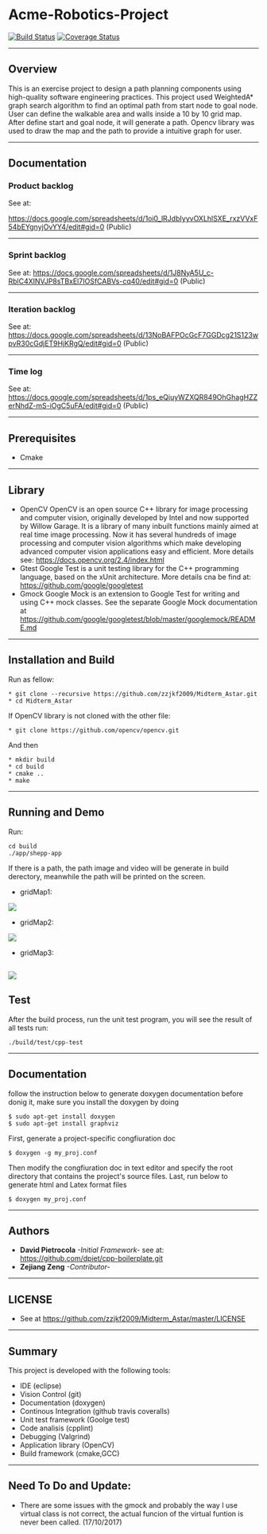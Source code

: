# Acme-Robotics-Project
[![Build Status](https://travis-ci.org/zzjkf2009/Midterm_Astar.svg?branch=master)](https://travis-ci.org/zzjkf2009/Midterm_Astar)
[![Coverage Status](https://coveralls.io/repos/github/zzjkf2009/Midterm_Astar/badge.svg)](https://coveralls.io/github/zzjkf2009/Midterm_Astar)


---
## Overview

This is an exercise project to design a path planning components using high-quality software engineering practices. This project used WeightedA* graph search algorithm to find an optimal path from start node to goal node. User can define the walkable area and walls inside a 10 by 10 grid map. After define start and goal node, it will generate a path. Opencv library was used to draw the map and the path to provide a intuitive graph for user.


---
## Documentation 
### Product backlog

See at: 

https://docs.google.com/spreadsheets/d/1oi0_lRJdbIyyvOXLhlSXE_rxzVVxF54bEYgnyjOvYY4/edit#gid=0 (Public)

---
### Sprint backlog

See at: https://docs.google.com/spreadsheets/d/1J8NyA5U_c-RblC4XINVJP8sTBxEl7IOSfCABVs-cq40/edit#gid=0 (Public)

---
### Iteration backlog
See at: https://docs.google.com/spreadsheets/d/13NoBAFPOcGcF7GGDcg21S123wpvR30cGdjET9HjKRgQ/edit#gid=0 (Public)

---
### Time log
See at: https://docs.google.com/spreadsheets/d/1ps_eQjuyWZXQR849OhGhagHZZerNhdZ-mS-iOgC5uFA/edit#gid=0 (Public)

---
## Prerequisites

* Cmake
---
## Library
* OpenCV
OpenCV is an open source C++ library for image processing and computer vision, originally developed by Intel and now supported by Willow Garage. 
It is a library of many inbuilt functions mainly aimed at real time image processing. Now it has several hundreds of image processing and computer vision algorithms which make developing advanced computer vision applications easy and efficient. More details see: https://docs.opencv.org/2.4/index.html
* Gtest
Google Test is a unit testing library for the C++ programming language, based on the xUnit architecture. More details cna be find at: https://github.com/google/googletest
* Gmock
Google Mock is an extension to Google Test for writing and using C++ mock classes. See the separate Google Mock documentation at https://github.com/google/googletest/blob/master/googlemock/README.md
---
## Installation and Build

Run as fellow:
```
* git clone --recursive https://github.com/zzjkf2009/Midterm_Astar.git
* cd Midterm_Astar
```
If OpenCV library is not cloned with the other file:
```
* git clone https://github.com/opencv/opencv.git
```
And then
```
* mkdir build
* cd build
* cmake ..
* make
```
---
## Running and Demo
Run:
```
cd build
./app/shepp-app
```
If there is a path, the path image and video will be generate in build derectory, meanwhile the path will be printed on the screen. 

* gridMap1:

![](https://github.com/zzjkf2009/Midterm_Astar/blob/master/result/gridMap1.gif)

* gridMap2:

![](https://github.com/zzjkf2009/Midterm_Astar/blob/master/result/gridMap2.gif)

* gridMap3:

![](https://github.com/zzjkf2009/Midterm_Astar/blob/master/result/gridMap3.gif)
---
## Test
After the build process, run the unit test program, you will see the result of all tests
run:
```
./build/test/cpp-test
```
---
## Documentation
follow the instruction below to generate doxygen documentation
before donig it, make sure you install the doxygen by doing
```
$ sudo apt-get install doxygen
$ sudo apt-get install graphviz
```
First, generate a project-specific congfiuration doc
```
$ doxygen -g my_proj.conf 

```
Then modify the congfiuration doc in text editor and specify the root directory that contains the project's source files.
Last, run below to generate html and Latex format files
```
$ doxygen my_proj.conf 
```
---
## Authors
 * **David Pietrocola** *-Initial Framework-* see at: https://github.com/dpiet/cpp-boilerplate.git 
 * **Zejiang Zeng** *-Contributor-* 
---
## LICENSE
* See at https://github.com/zzjkf2009/Midterm_Astar/master/LICENSE
---
## Summary
This project is developed with the following tools:
* IDE (eclipse)
* Vision Control (git)
* Documentation (doxygen)
* Continous Integration (github travis coveralls)
* Unit test framework (Goolge test)
* Code analisis (cpplint)
* Debugging (Valgrind)
* Application library (OpenCV)
* Build framework (cmake,GCC)
---
## Need To Do and Update:
* There are some issues with the gmock and probably the way I use virtual class is not correct,  the actual funcion of the virtual funtion is never been called. (17/10/2017)
